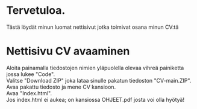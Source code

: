 # Tervetuloa. 
Tästä löydät minun luomat nettisivut jotka toimivat osana minun CV:tä

# Nettisivu CV avaaminen
Aloita painamalla tiedostojen nimien yläpuolella olevaa vihreä painiketta jossa lukee "Code".<br>
Valitse "Download ZIP" joka lataa sinulle pakatun tiedoston "CV-main.ZIP".<br>
Avaa pakattu tiedosto ja mene CV kansioon.<br>
Avaa "Index.html".<br>
Jos index.html ei aukea; on kansiossa OHJEET.pdf josta voi olla hyötyä!
